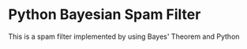 # Python Bayesian Spam Filter
 This is a spam filter implemented by using Bayes' Theorem and Python
